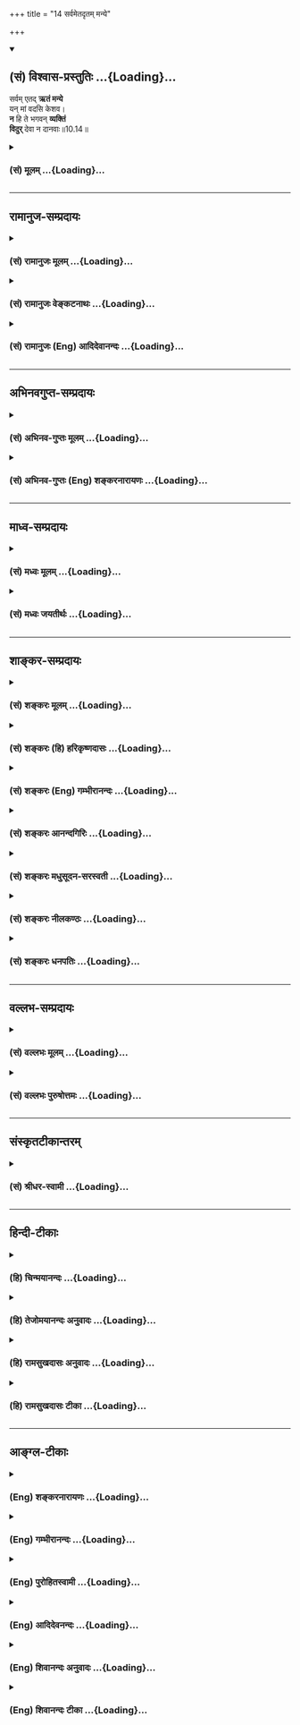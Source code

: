 +++
title = "14 सर्वमेतदृतम् मन्ये"

+++
<div class="js_include" newlevelforh1="2" title="(सं) विश्वास-प्रस्तुतिः" unfilled url="/purANam_vaiShNavam/mahAbhAratam/06-bhIShma-parva/03-bhagavad-gItA-parva/saMskRtam/vishvAsa-prastutiH/10_vibhUti-vistAra-yoga/14_sarvametadRtam_ma.md">
<details open><summary><h2>(सं) विश्वास-प्रस्तुतिः ...{Loading}...</h2></summary>

सर्वम् एतद् **ऋतं मन्ये**  
यन् मां वदसि केशव।  
**न** हि ते भगवन् **व्यक्तिं**  
**विदुर्** देवा न दानवाः॥10.14॥
</details>
</div>
<div class="js_include collapsed" newlevelforh1="3" title="(सं) मूलम्" unfilled url="/purANam_vaiShNavam/mahAbhAratam/06-bhIShma-parva/03-bhagavad-gItA-parva/saMskRtam/mUlam/10_vibhUti-vistAra-yoga/14_sarvametadRtam_ma.md">
<details><summary><h3>(सं) मूलम् ...{Loading}...</h3></summary>

सर्वमेतदृतं मन्ये यन्मां वदसि केशव।  
न हि ते भगवन् व्यक्तिं विदुर्देवा न दानवाः।।10.14।।
</details>
</div>


_________________
## रामानुज-सम्प्रदायः
<div class="js_include collapsed" newlevelforh1="3" title="(सं) रामानुजः मूलम्" unfilled url="/purANam_vaiShNavam/mahAbhAratam/06-bhIShma-parva/03-bhagavad-gItA-parva/saMskRtam/rAmAnujaH/mUlam/10_vibhUti-vistAra-yoga/14_sarvametadRtam_ma.md">
<details><summary><h3>(सं) रामानुजः मूलम् ...{Loading}...</h3></summary>

।।10.14।। अतः **सर्वम् एतद्** यथावस्थितवस्तुकथनं **मन्ये** न
प्रशंसाद्यभिप्रायम्। यद् मां प्रति अनन्यसाधारणम् अनवधिकातिशयं स्वाभाविकं
तव ऐश्वर्यं कल्याणगुणगणानन्त्यं च वदसि। अतो भगवन्
निरतिशयज्ञानशक्तिबलैश्वर्यवीर्यतेजसां निधे **ते व्यक्तिं**
व्यञ्जनप्रकारं न हि परिमितज्ञाना **देवा दानवाः** च **विदुः।**

</details>
</div>
<div class="js_include collapsed" newlevelforh1="3" title="(सं) रामानुजः वेङ्कटनाथः" unfilled url="/purANam_vaiShNavam/mahAbhAratam/06-bhIShma-parva/03-bhagavad-gItA-parva/saMskRtam/rAmAnujaH/venkaTanAthaH/10_vibhUti-vistAra-yoga/14_sarvametadRtam_ma.md">
<details><summary><h3>(सं) रामानुजः वेङ्कटनाथः ...{Loading}...</h3></summary>

  
  
।।10.14।। सङ्गत्यर्थमाह -- अत इति। आप्ततमैराम्नायैर्महर्षिभिर्भवतापि
चोक्तत्वादिति भावः। ऋतं मन्ये इत्यस्याभिप्रेतमाहन प्रशंसाद्यभिप्रायमिति।
अन्येषु हि तद्गुणारोपणेन प्रशंसेत्यभिप्रायः। माम् इत्यनेनशिष्यस्तेऽहं
शाधि मां त्वां प्रपन्नम् \[2।7\] इत्यादिकमभिप्रेतम्। वदिरिह
शिष्टमनुवदन्नत्र शास्यर्थे वर्तमाने द्विकर्मकः। एवं शिष्टस्यानुभाषणं
शासनविशेषप्राधान्यार्थम्। अनन्यसाधारणमनवधिकातिशयमिति विशेषणाभ्यां
समाधिकराहित्यम्;स्वाभाविकमित्यनन्याधीनत्वं विवक्षितम्। अतो न
विदुरित्यर्थः। ज्ञानशक्तिबलैश्वर्यवीर्यतेजांस्यशेषतः। भगवच्छब्दवाच्यानि
विना हेयैर्गुणादिभिः \[वि.पु.6।5।79\] इति भगवत्पराशरवचनानुसारेण
देवादिभिरवेद्यत्वाय भगवच्छब्दार्थं दर्शयति -- निरतिशयज्ञानेत्यादिना।
व्यक्तिशब्दोऽत्रकिमात्मिकैवैषा भगवतो व्यक्ति इत्यादिष्विव न
विग्रहादिपरः; अप्रसक्तत्वात् अनन्तरं चापृच्छ्यमानत्वात्।
अतोवक्तुमर्हस्यशेषेण \[10।16\] इत्यनन्तरं विवक्षोःअन्ये
त्वत्प्रतिपादनप्रकारमपि न जानन्ति; किं पुनः प्रत्यक्षादिवत्प्रकाशनम्
इत्ययमर्थोऽपेक्षितत्वात्स्वीकार्य इत्यभिप्रायेणाह --
व्यञ्जनप्रकारमिति। अक्षरक्षरयोर्व्यक्तिमिच्छाम्यरिनिषूदन। उपलब्धुम्
इतिवत्। परिमितज्ञाना इति शब्दतात्पर्योक्तिः।  
  

</details>
</div>
<div class="js_include collapsed" newlevelforh1="3" title="(सं) रामानुजः (Eng) आदिदेवानन्दः" unfilled url="/purANam_vaiShNavam/mahAbhAratam/06-bhIShma-parva/03-bhagavad-gItA-parva/saMskRtam/rAmAnujaH/english/AdidevAnandaH/10_vibhUti-vistAra-yoga/14_sarvametadRtam_ma.md">
<details><summary><h3>(सं) रामानुजः (Eng) आदिदेवानन्दः ...{Loading}...</h3></summary>

10.14 Therefore, I deem all this to be a statement of facts as they are
in reality, and not merely an exaggeration - all this which You tell me
of Your sovereign glory and infinite auspicious attributes which are
unie, unbounded, unsurpassed and natural. Therefore, O Lord, O Treasure
of unsurpassed knowledge, power, strength, sovereignty, valour and
radiance! - neither the gods nor the demons who possess limited
knowledge know 'Your manifestation', the way in which You manifest
Yourself.

</details>
</div>


_________________
## अभिनवगुप्त-सम्प्रदायः
<div class="js_include collapsed" newlevelforh1="3" title="(सं) अभिनव-गुप्तः मूलम्" unfilled url="/purANam_vaiShNavam/mahAbhAratam/06-bhIShma-parva/03-bhagavad-gItA-parva/saMskRtam/abhinava-guptaH/mUlam/10_vibhUti-vistAra-yoga/14_sarvametadRtam_ma.md">
<details><summary><h3>(सं) अभिनव-गुप्तः मूलम् ...{Loading}...</h3></summary>

।।10.14।। No commentary.  
  

</details>
</div>
<div class="js_include collapsed" newlevelforh1="3" title="(सं) अभिनव-गुप्तः (Eng) शङ्करनारायणः" unfilled url="/purANam_vaiShNavam/mahAbhAratam/06-bhIShma-parva/03-bhagavad-gItA-parva/saMskRtam/abhinava-guptaH/english/shankaranArAyaNaH/10_vibhUti-vistAra-yoga/14_sarvametadRtam_ma.md">
<details><summary><h3>(सं) अभिनव-गुप्तः (Eng) शङ्करनारायणः ...{Loading}...</h3></summary>

10.14 Sri Abhinavagupta did not comment upon this sloka.

</details>
</div>


_________________
## माध्व-सम्प्रदायः
<div class="js_include collapsed" newlevelforh1="3" title="(सं) मध्वः मूलम्" unfilled url="/purANam_vaiShNavam/mahAbhAratam/06-bhIShma-parva/03-bhagavad-gItA-parva/saMskRtam/madhvaH/mUlam/10_vibhUti-vistAra-yoga/14_sarvametadRtam_ma.md">
<details><summary><h3>(सं) मध्वः मूलम् ...{Loading}...</h3></summary>

।।10.12 -- 10.15।। ब्रह्म परिपूर्णम्। अथ कस्मादुच्यते परं ब्रह्म ৷৷.
बृहद्बृहत्या बृंहयति \[अ.शिर.4\] इति च श्रुतिः। बृह बृहि वृद्धाविति
पठन्ति। परमं यो महद्ब्रह्म \[म.भा.13।149।9\] इति च। विविधमासीदिति विभुः।
तथा हि वारुणशाखायाम् -- विभु प्रभु प्रथमं मेहनावतः \[ऋक्सं.2।7।2।5\] इति
स ह्येव प्रभावाद्विविधोऽभवत् इति। सोऽकामयत बहु स्यां प्रजायेय
\[तै.उ.2।6\] इत्यादेश्च।

</details>
</div>
<div class="js_include collapsed" newlevelforh1="3" title="(सं) मध्वः जयतीर्थः" unfilled url="/purANam_vaiShNavam/mahAbhAratam/06-bhIShma-parva/03-bhagavad-gItA-parva/saMskRtam/madhvaH/jayatIrthaH/10_vibhUti-vistAra-yoga/14_sarvametadRtam_ma.md">
<details><summary><h3>(सं) मध्वः जयतीर्थः ...{Loading}...</h3></summary>

।।10.12 -- 10.15।। ब्रह्मविभुशब्दावैकार्थ्यपरिहाराय क्रमेण सप्रमाणकं
व्याचष्टे -- **ब्रह्मे**ति। परं वस्तु ब्रह्मेति कस्मादुच्यते बृहतिं
पूर्णं भवति बृंहयति पूरयति चान्यान्। बृहतेर्मन्प्रत्ययोऽमागमश्च। ईश्वरो
ब्रह्मणोऽन्यः स कथं परं ब्रह्मेत्युच्यते इत्यत उक्तम् -- **परममि**ति।
विविधमनेकरूपत्वेनाभवत्। मेहनावतः सेचकस्य भगवतः प्रथमं रूपं विभु प्रभु
चेत्येतदनूद्य व्याख्यायते। प्राभवत्समर्थोऽभवदिति प्रभुः विविधोऽभवदिति
विभुः। सोऽकामयत इति विविधभवने श्रुत्यन्तरम्। विप्रसम्भ्यो ड्वसंज्ञायाम्
\[अष्टा.3।2।180\] इति च स्मृतिः।

</details>
</div>


_________________
## शाङ्कर-सम्प्रदायः
<div class="js_include collapsed" newlevelforh1="3" title="(सं) शङ्करः मूलम्" unfilled url="/purANam_vaiShNavam/mahAbhAratam/06-bhIShma-parva/03-bhagavad-gItA-parva/saMskRtam/shankaraH/mUlam/10_vibhUti-vistAra-yoga/14_sarvametadRtam_ma.md">
<details><summary><h3>(सं) शङ्करः मूलम् ...{Loading}...</h3></summary>

।।10.14।। --,**सर्वमेतत्** यथोक्तम् ऋषिभिः त्वया च एतत् **ऋतं** सत्यमेव
**मन्ये; यत् मां** प्रति **वदसि** भाषसे **हे केशव।** न **हि ते** तव
**भगवन्,**व्यक्तिं **प्रभवं** विदुः **न** देवाः; न दानवाः**।। यतः त्वं
देवादीनाम् आदिः; अतः --,**

</details>
</div>
<div class="js_include collapsed" newlevelforh1="3" title="(सं) शङ्करः (हि) हरिकृष्णदासः" unfilled url="/purANam_vaiShNavam/mahAbhAratam/06-bhIShma-parva/03-bhagavad-gItA-parva/saMskRtam/shankaraH/hindI/harikRShNadAsaH/10_vibhUti-vistAra-yoga/14_sarvametadRtam_ma.md">
<details><summary><h3>(सं) शङ्करः (हि) हरिकृष्णदासः ...{Loading}...</h3></summary>

।।10.14।। हे केशव उपर्युक्त प्रकारसे ऋषियोंद्वारा और आपके द्वारा कही हुई
ये सब बातें जो कि आप मुझसे कह रहे हैं; मैं सत्य मानता हूँ क्योंकि हे
भगवन् आपकी उत्पत्तिको न देवता जानते हैं और न दानव ही जानते हैं।

</details>
</div>
<div class="js_include collapsed" newlevelforh1="3" title="(सं) शङ्करः (Eng) गम्भीरानन्दः" unfilled url="/purANam_vaiShNavam/mahAbhAratam/06-bhIShma-parva/03-bhagavad-gItA-parva/saMskRtam/shankaraH/english/gambhIrAnandaH/10_vibhUti-vistAra-yoga/14_sarvametadRtam_ma.md">
<details><summary><h3>(सं) शङ्करः (Eng) गम्भीरानन्दः ...{Loading}...</h3></summary>

10.14 O Kesava, manye, I accept; to be rtam, true indeed; sarvam, all;
etat, this that has been said by sages and You; yat, which; vadasi, You
tell, speak; mam, to Me. Hi, certainly; bhagavan, O Lord; na devah,
neither the gods; na danavah, nor the demons; viduh, comprehend; te,
Your; vyaktim, glory \[Prabhavam in the Commentary is the same as
prabhavam, glory, the unalified State.\]. Since You are the origin of
the gods and others, therefore,

</details>
</div>
<div class="js_include collapsed" newlevelforh1="3" title="(सं) शङ्करः आनन्दगिरिः" unfilled url="/purANam_vaiShNavam/mahAbhAratam/06-bhIShma-parva/03-bhagavad-gItA-parva/saMskRtam/shankaraH/AnandagiriH/10_vibhUti-vistAra-yoga/14_sarvametadRtam_ma.md">
<details><summary><h3>(सं) शङ्करः आनन्दगिरिः ...{Loading}...</h3></summary>

।।10.14।। ऋषिभिस्त्वया चोक्तत्वादुक्तं सर्वं सत्यमेवेति मम मनीषेत्याह --
**सर्वमिति।** किं तदित्याशङ्क्यात्मरूपमित्याह -- **यन्मामिति।**
देवादिभिः सर्वैरुच्यमानतया त्वद्रूपे
विशिष्टवक्तृग्रहणमनर्थकमित्याशङ्क्याह -- **नहीति।** प्रभवो नाम प्रभावो
निरुपाधिकस्वभावः; यदा देवादीनामपि दुर्विज्ञेयं तव रूपं तदा का कथा
मनुष्याणामित्यर्थः।

</details>
</div>
<div class="js_include collapsed" newlevelforh1="3" title="(सं) शङ्करः मधुसूदन-सरस्वती" unfilled url="/purANam_vaiShNavam/mahAbhAratam/06-bhIShma-parva/03-bhagavad-gItA-parva/saMskRtam/shankaraH/madhusUdana-sarasvatI/10_vibhUti-vistAra-yoga/14_sarvametadRtam_ma.md">
<details><summary><h3>(सं) शङ्करः मधुसूदन-सरस्वती ...{Loading}...</h3></summary>

।।10.14।। सर्वमेतदुक्तमृषिभिश्च त्वया च तदृतं सत्यमेवाहं मन्ये यन्मां
प्रति वदसि केशव। नहि त्वद्वचसि मम कुत्राप्यप्रामाण्यशङ्का। तच्च
सर्वज्ञत्वात्त्वं जानासीति केशौ ब्रह्मरुद्रौ सर्वेशावप्यनुकम्प्यतया
वात्यवगच्छतीति व्युत्पत्तिमाश्रित्य निरतिशयैश्वर्यप्रतिपादकेन केशवपदेन
सूचितम्। अतो यदुक्तंन मे विदुः सुरगणाः प्रभवं न महर्षयः इत्यादि तत्तथैव
-- हि यस्मात् हे भगवन् समग्रैश्वर्यादिसंपन्न; ते तव व्यक्तिं प्रभावं
ज्ञानातिशयशालिनोऽपि देवा न विदुर्नापि दानवा न महर्षय इत्यपि द्रष्टव्यम्।

</details>
</div>
<div class="js_include collapsed" newlevelforh1="3" title="(सं) शङ्करः नीलकण्ठः" unfilled url="/purANam_vaiShNavam/mahAbhAratam/06-bhIShma-parva/03-bhagavad-gItA-parva/saMskRtam/shankaraH/nIlakaNThaH/10_vibhUti-vistAra-yoga/14_sarvametadRtam_ma.md">
<details><summary><h3>(सं) शङ्करः नीलकण्ठः ...{Loading}...</h3></summary>

।।10.14।। व्यक्तिं प्रभवम्।

</details>
</div>
<div class="js_include collapsed" newlevelforh1="3" title="(सं) शङ्करः धनपतिः" unfilled url="/purANam_vaiShNavam/mahAbhAratam/06-bhIShma-parva/03-bhagavad-gItA-parva/saMskRtam/shankaraH/dhanapatiH/10_vibhUti-vistAra-yoga/14_sarvametadRtam_ma.md">
<details><summary><h3>(सं) शङ्करः धनपतिः ...{Loading}...</h3></summary>

।।10.14।। एतस्सर्वं सत्यं मन्ये यन्भां वदसि केशव
ब्रह्मादीन्प्रत्यन्तर्यामितया गच्छतीति सः तस्य संबोधनं हे केशवेति।
ब्रह्मदिमुखेनापि त्वमेव वदसीति भावः। हि यस्मात्त तव व्यक्तिं प्रभावं
देवा न विदुःऐश्वर्यस्य समग्रस्य धर्मस्य यशसः श्रियः। वैराग्यस्य च
ज्ञानस्य षण्णां भग इदीङ्गना इत्युक्तो भगवांस्तत्वमेव स्वप्रभावं कथयितुं
समर्थोऽसि नत्वन्यः स्वसामर्थ्येनेति सूचयन्नाह -- हे भगवनन्निति।

</details>
</div>


_________________
## वल्लभ-सम्प्रदायः
<div class="js_include collapsed" newlevelforh1="3" title="(सं) वल्लभः मूलम्" unfilled url="/purANam_vaiShNavam/mahAbhAratam/06-bhIShma-parva/03-bhagavad-gItA-parva/saMskRtam/vallabhaH/mUlam/10_vibhUti-vistAra-yoga/14_sarvametadRtam_ma.md">
<details><summary><h3>(सं) वल्लभः मूलम् ...{Loading}...</h3></summary>

।।10.12 -- 10.14।। एवं सकलेतरविसजातीयं भगवतो योगप्रभावं
तादृशविभूतिहेतुत्वं स्वानन्यजनकात्मत्वं च निशम्य तद्विस्तारं ज्ञातुकामो
भगवन्तं स्तुवन् अर्जुन उवाच -- परं ब्रह्मेति सप्तभिः
धर्मधर्म्यभिप्रायेण। इदं च सर्वं श्रुतेरिव प्रतिवाक्यभूतं भवान् परं
ब्रह्मेत्यादि। त्वामेवाहुः सर्वे ऋषयः; तथा महाभगवदीयो मर्यादापुष्टिभक्तः
देवर्षिर्नारदः आह असितो देवलो व्यासश्च -- एष नारायणः श्रीमान्
क्षीरार्णवनिकेतनः। नागपर्यङ्कमुत्सृज्य,ह्यागतो मधुरां पुरीम्
\[म.भा.3।88।24\] इति भारते। कृष्ण एव हि भूतानामुत्पत्तिरपि चाव्ययः।
कृष्णस्य हि कृते भूतमिदं विश्वं चराचरम् इत्यादीनि भूयांसि महर्षिवचनानि
श्रूयन्ते। भागवते \[10।37।10\] देवर्षिवचनं -- कृष्ण कृष्ण
प्रमेयात्मन्योगेश जगदीश्वर इत्यादि। स्वयं च ब्रवीषिअहं सर्वस्य प्रभवः
\[10।8\] इत्यादि। पुरुषोत्तम एव स्वमुखेन स्वस्वरूपं स्वमाहात्म्यं च
वदति; नान्य इति। तदेतत्सर्वोक्तत्वात्सत्यमेव मन्ये यन्मां त्वं च वदसि।
अतो भगवन् षडगुणपूण ज्ञानं त्वय्येव गुणः त्वद्दत्तमेवान्यत्रोद्भवतीति
नान्ये देवा दानवाश्च ते व्यक्तिं अनन्यसाधारणं योगप्रभावं
तत्तद्विभूतिरूपां व्यक्तिं च ते विदुः।

</details>
</div>
<div class="js_include collapsed" newlevelforh1="3" title="(सं) वल्लभः पुरुषोत्तमः" unfilled url="/purANam_vaiShNavam/mahAbhAratam/06-bhIShma-parva/03-bhagavad-gItA-parva/saMskRtam/vallabhaH/puruShottamaH/10_vibhUti-vistAra-yoga/14_sarvametadRtam_ma.md">
<details><summary><h3>(सं) वल्लभः पुरुषोत्तमः ...{Loading}...</h3></summary>

  
  
।।10.14।। परोक्ते स्वानुभवाभावे न विश्वासः स्यादित्यत आह -- सर्वमेतदिति।
सर्वं पूर्वोक्तं परं ब्रह्म \[श्वे.उ.3।7गी.10।12\] इत्यादि अहं
स्वानुभवात् ऋतं सत्यं मन्ये। किञ्चन मे विदुः \[10।2\] इत्यादिना देवाः
क्रीडारूपाः। दानवाविरोधेऽपि मोक्षदातुः हे भगवन् ते व्यक्तिं प्राकट्यं
स्वरूपं वा न विदुरिति। केशव दुष्टगुणव्याप्तयोरपि मोक्षदायक यत् मां वदसि
एतत्सर्वं हि निश्चयेन ऋतं मन्ये।  
  

</details>
</div>


_________________
## संस्कृतटीकान्तरम्
<div class="js_include collapsed" newlevelforh1="3" title="(सं) श्रीधर-स्वामी" unfilled url="/purANam_vaiShNavam/mahAbhAratam/06-bhIShma-parva/03-bhagavad-gItA-parva/saMskRtam/shrIdhara-svAmI/10_vibhUti-vistAra-yoga/14_sarvametadRtam_ma.md">
<details><summary><h3>(सं) श्रीधर-स्वामी ...{Loading}...</h3></summary>

।।10.14।। अतो ममेदानीं त्वदैश्वर्येऽसंभावना निवृत्तेत्याह **--
सर्वमिति।** एतद्भवानेव परं ब्रह्मेत्यादि सर्वमप्यृतं सत्यं मन्ये यन्मां
प्रति त्वं कथयसिन मे विदुः सुरगणा इत्यादि तदपि सत्यमेव मन्य इत्याह **--
न हीति।** हे भगवन्; तव व्यक्तिं देवा न विदुः।
अस्मदनुग्रहार्थमियमभिव्यक्तिरिति न जानन्ति। दानवाश्चास्मन्निग्रहार्थमिति
न विदुरेवेति।

</details>
</div>


_________________
## हिन्दी-टीकाः
<div class="js_include collapsed" newlevelforh1="3" title="(हि) चिन्मयानन्दः" unfilled url="/purANam_vaiShNavam/mahAbhAratam/06-bhIShma-parva/03-bhagavad-gItA-parva/hindI/chinmayAnandaH/10_vibhUti-vistAra-yoga/14_sarvametadRtam_ma.md">
<details><summary><h3>(हि) चिन्मयानन्दः ...{Loading}...</h3></summary>

।।10.14।। यहाँ अर्जुन अपने मन के भावों को स्पष्ट करते हुए गुरु के प्रति
अपनी अटूट श्रद्धा को भी व्यक्त करता है जो कुछ आप मेरे प्रति कहते हैं उसे
मैं सत्य मानता हूँ। केशव शब्द का अर्थ है जिनके केश सुन्दर हैं अथवा केशि
नामक असुर का वध करने वाले। यद्यपि वह श्रीकृष्ण के कथन को सत्य मानता है;
परन्तु वह उनके सम्पूर्ण आशय को ग्रहण नहीं कर पाता। तात्पर्य यह है कि उसे
हृदय से भगवान के वचनों में पूर्ण विश्वास है; किन्तु उसकी बुद्धि अभी भी
असन्तुष्ट ही है। ज्ञानपिपासा के वशीभूत अर्जुन का असन्तुष्ट व्यक्तित्व
मानो कराहता है । यह ज्ञानपिपासा दूसरी पंक्ति में प्रतिध्वनित होती है
जहाँ वह कहता है आपके व्यक्तित्व को न देवता जानते है और न दानव। दानव दनु
के पुत्र थे; जो प्राय स्वर्ग पर आक्रमण करते रहते थे; यज्ञयागादि में बाधा
पहुँचाते थे और आसुरी जीवन जीते थे। इसके विपरीत; पुराणों के वर्णनानुसार;
देवतागण स्वर्ग के निवासी हैं जो र्मत्य मानवों की अपेक्षा शारीरिक; मानसिक
और बौद्धिक क्षमताओं में अधिक शक्तिशाली होते हैं। वैयक्तिक दृष्टि से; देव
और दानव हमारे मन की क्रमश शुभ और अशुभ प्रवृत्तियों के प्रतीक हैं। जब
अर्जुन कहता है कि आत्मा के स्वरूप का निर्धारण न तो सूक्ष्म और शुभ के
दर्शन के समान हो सकता है; और न ही दानवी प्रवृत्ति के समान; तब उसकी
निराशा स्पष्ट झलकती है। न तो हमारी दैवी प्रवृत्तियां सत्य का आलिंगन कर
सकती हैं; और न ही दानवी गुण उसको युद्ध के लिए आह्वान करके शत्रु रूप में
हमारे सामने ला सकते हैं। जगत् में हम वस्तुओं या व्यक्तियों को केवल दो
रूप में मिलते हैं प्रिय और अप्रिय अथवा मित्र और शत्रु के रूप में। आत्मा
के व्यक्तित्व की पहचान इन दोनों ही प्रकारों से नहीं हो सकती; क्योंकि वह
योग और विभूति की अभिव्यक्तियों में द्रष्टा है। यदि सत्य को कोई नहीं जान
सकता है; तो फिर अर्जुन भगवान् श्रीकृष्ण से उसका वर्णन करने का अनुरोध
क्यों करता है उनमें ऐसा कौन सा विशेष गुण है; जिसके कारण वे उस वस्तु का
वर्णन करने में समर्थ हैं; जिसे अन्य कोई जान भी नहीं पाता है

</details>
</div>
<div class="js_include collapsed" newlevelforh1="3" title="(हि) तेजोमयानन्दः अनुवादः" unfilled url="/purANam_vaiShNavam/mahAbhAratam/06-bhIShma-parva/03-bhagavad-gItA-parva/hindI/tejomayAnandaH/anuvAdaH/10_vibhUti-vistAra-yoga/14_sarvametadRtam_ma.md">
<details><summary><h3>(हि) तेजोमयानन्दः अनुवादः ...{Loading}...</h3></summary>

।।10.14।। हे केशव ! जो कुछ भी आप मेरे प्रति कहते हैं, इस सबको मैं सत्य
मानता हूँ। हे भगवन्, आपके (वास्तविक) स्वरूप को न देवता जानते हैं और न
दानव।।

</details>
</div>
<div class="js_include collapsed" newlevelforh1="3" title="(हि) रामसुखदासः अनुवादः" unfilled url="/purANam_vaiShNavam/mahAbhAratam/06-bhIShma-parva/03-bhagavad-gItA-parva/hindI/rAmasukhadAsaH/anuvAdaH/10_vibhUti-vistAra-yoga/14_sarvametadRtam_ma.md">
<details><summary><h3>(हि) रामसुखदासः अनुवादः ...{Loading}...</h3></summary>

।।10.14।। हे केशव ! मेरेसे आप जो कुछ कह रहे हैं, यह सब मैं सत्य मानता
हूँ। हे भगवन् ! आपके प्रकट होनेको न तो देवता जानते हैं और न दानव ही
जानते हैं।

</details>
</div>
<div class="js_include collapsed" newlevelforh1="3" title="(हि) रामसुखदासः टीका" unfilled url="/purANam_vaiShNavam/mahAbhAratam/06-bhIShma-parva/03-bhagavad-gItA-parva/hindI/rAmasukhadAsaH/TIkA/10_vibhUti-vistAra-yoga/14_sarvametadRtam_ma.md">
<details><summary><h3>(हि) रामसुखदासः टीका ...{Loading}...</h3></summary>

।।10.14।।***व्याख्या --*'सर्वमेतदृतं मन्ये यन्मां वदसि केशव '--** क नाम
ब्रह्माका है, 'अ' नाम विष्णुका है, 'ईश' नाम शंकरका है और 'व' नाम वपु
अर्थात् स्वरूपका है। इस प्रकार ब्रह्मा, विष्णु, और शंकर जिसके स्वरूप
हैं, उसको **'केशव'** कहते हैं। अर्जुनका यहाँ **'केशव'** सम्बोधन देनेका
तात्पर्य है कि आप ही,संसारकी उत्पत्ति, स्थिति और संहार करनेवाले हैं।

</details>
</div>


_________________
## आङ्ग्ल-टीकाः
<div class="js_include collapsed" newlevelforh1="3" title="(Eng) शङ्करनारायणः" unfilled url="/purANam_vaiShNavam/mahAbhAratam/06-bhIShma-parva/03-bhagavad-gItA-parva/english/shankaranArAyaNaH/10_vibhUti-vistAra-yoga/14_sarvametadRtam_ma.md">
<details><summary><h3>(Eng) शङ्करनारायणः ...{Loading}...</h3></summary>

10.14. What You tell me, I take all to be true, O Kesava ! For, O
Bhagavat, neither the gods nor the great seers know Your manifestation.

</details>
</div>
<div class="js_include collapsed" newlevelforh1="3" title="(Eng) गम्भीरानन्दः" unfilled url="/purANam_vaiShNavam/mahAbhAratam/06-bhIShma-parva/03-bhagavad-gItA-parva/english/gambhIrAnandaH/10_vibhUti-vistAra-yoga/14_sarvametadRtam_ma.md">
<details><summary><h3>(Eng) गम्भीरानन्दः ...{Loading}...</h3></summary>

10.14 O Kesava, I accept to be true all this which You tell me.
Certainly, O Lord, neither the gods nor the demons comprehend Your
glory.

</details>
</div>
<div class="js_include collapsed" newlevelforh1="3" title="(Eng) पुरोहितस्वामी" unfilled url="/purANam_vaiShNavam/mahAbhAratam/06-bhIShma-parva/03-bhagavad-gItA-parva/english/purohitasvAmI/10_vibhUti-vistAra-yoga/14_sarvametadRtam_ma.md">
<details><summary><h3>(Eng) पुरोहितस्वामी ...{Loading}...</h3></summary>

10.14 I believe in what Thou hast said, my Lord! For neither the godly
not the godless comprehend Thy manifestation.

</details>
</div>
<div class="js_include collapsed" newlevelforh1="3" title="(Eng) आदिदेवनन्दः" unfilled url="/purANam_vaiShNavam/mahAbhAratam/06-bhIShma-parva/03-bhagavad-gItA-parva/english/AdidevanandaH/10_vibhUti-vistAra-yoga/14_sarvametadRtam_ma.md">
<details><summary><h3>(Eng) आदिदेवनन्दः ...{Loading}...</h3></summary>

10.14 I deem as true all this that you say to Me, O Krsna. Verily O
Lord, neither the gods nor the demons know Your manifestation.

</details>
</div>
<div class="js_include collapsed" newlevelforh1="3" title="(Eng) शिवानन्दः अनुवादः" unfilled url="/purANam_vaiShNavam/mahAbhAratam/06-bhIShma-parva/03-bhagavad-gItA-parva/english/shivAnandaH/anuvAdaH/10_vibhUti-vistAra-yoga/14_sarvametadRtam_ma.md">
<details><summary><h3>(Eng) शिवानन्दः अनुवादः ...{Loading}...</h3></summary>

10.14 I believe all this that Thou sayest to me to be true, O Krishna;
verily, O blessed Lord! neither the gods nor the demons know Thy
manifestation (origin).

</details>
</div>
<div class="js_include collapsed" newlevelforh1="3" title="(Eng) शिवानन्दः टीका" unfilled url="/purANam_vaiShNavam/mahAbhAratam/06-bhIShma-parva/03-bhagavad-gItA-parva/english/shivAnandaH/TIkA/10_vibhUti-vistAra-yoga/14_sarvametadRtam_ma.md">
<details><summary><h3>(Eng) शिवानन्दः टीका ...{Loading}...</h3></summary>

10.14 सर्वम् all; एतत् this; ऋतम् true; मन्ये (I) think; यत् which; माम्
to me; वदसि (Thou) sayest; केशव O Krishna; न not; हि verily; ते Thy;
भगवन् O blessed Lord; व्यक्तिम् manifestation; विदुः know; देवाः gods; न
not; दानवाः demons.Commentary Bhagavan is He; in whom ever exist the six
attributes in their fullness; viz.; Jnana (wisdom); Vairagya
(dispassion); Aisvarya (lordship); Dharma (virtue); Sri (wealth) and
Bala (omnipotence). Also; He Who knows the origin; dissolution and the
future of all beings and Who is omniscient; is called Bhagavan.Vyakti
Origin.Danavah Demons or the Titans.Arjuna addresses the Lord as Keshava
(Lord of all) because the Lord knows what is going on in his mind; as He
is omniscient. As the Lord is the source of the gods; the demons and
others; they cannot comprehend His manifestation or origin. (Cf.IV.6)

</details>
</div>
